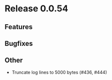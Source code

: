 # Release 0.0.54

## Features

## Bugfixes

## Other
- Truncate log lines to 5000 bytes (#436, #444)
